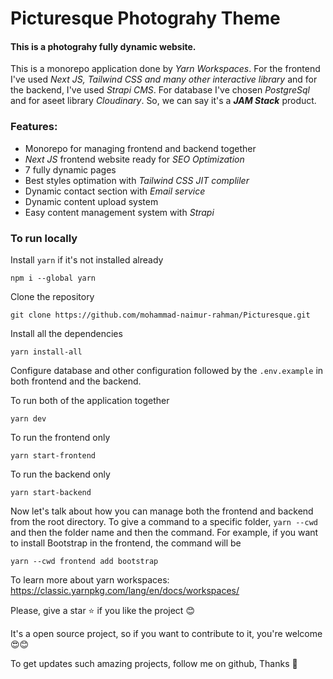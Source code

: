 # Picturesque Photograhy Theme

#### This is a photograhy fully dynamic website.

This is a monorepo application done by _Yarn Workspaces_. For the frontend I've used _Next JS, Tailwind CSS and many other interactive library_ and for the backend, I've used _Strapi CMS_. For database I've chosen _PostgreSql_ and for aseet library _Cloudinary_. So, we can say it's a **_JAM Stack_** product.

### Features:

- Monorepo for managing frontend and backend together
- _Next JS_ frontend website ready for _SEO Optimization_
- 7 fully dynamic pages
- Best styles optimation with _Tailwind CSS JIT compliler_
- Dynamic contact section with _Email service_
- Dynamic content upload system
- Easy content management system with _Strapi_

### To run locally

Install `yarn` if it's not installed already

```
npm i --global yarn
```

Clone the repository

```
git clone https://github.com/mohammad-naimur-rahman/Picturesque.git
```

Install all the dependencies

```
yarn install-all
```

Configure database and other configuration followed by the `.env.example` in both frontend and the backend.

To run both of the application together

```
yarn dev
```

To run the frontend only

```
yarn start-frontend
```

To run the backend only

```
yarn start-backend
```

Now let's talk about how you can manage both the frontend and backend from the root directory. To give a command to a specific folder, `yarn --cwd` and then the folder name and then the command. For example, if you want to install Bootstrap in the frontend, the command will be

```
yarn --cwd frontend add bootstrap
```

To learn more about yarn workspaces: https://classic.yarnpkg.com/lang/en/docs/workspaces/

Please, give a star ⭐ if you like the project 😊

It's a open source project, so if you want to contribute to it, you're welcome 😍😊

To get updates such amazing projects, follow me on github, Thanks 🙏
